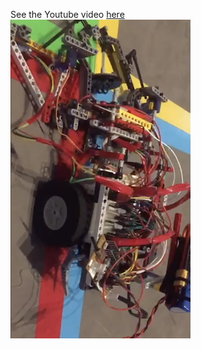 See the Youtube video [here](https://youtu.be/I2xPV98TzHs) \
<img src="bot.jpg" height="510" width="288">
